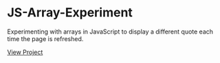 # JS-Array-Experiment
Experimenting with arrays in JavaScript to display a different quote each time the page is refreshed.

<a href="http://scm.ulster.ac.uk/~B00664007/myworkspace/sideprojects/designinspo/designerinspiration.html" target="_blank">View Project</a>
